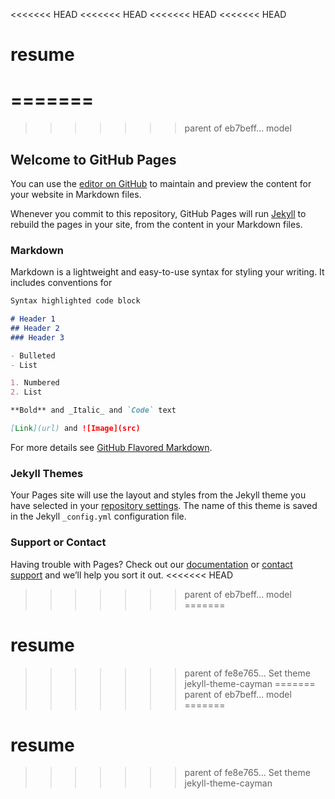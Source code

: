 <<<<<<< HEAD
<<<<<<< HEAD
<<<<<<< HEAD
<<<<<<< HEAD
# resume
=======
=======
>>>>>>> parent of eb7beff... model
## Welcome to GitHub Pages

You can use the [editor on GitHub](https://github.com/libailei/resume/edit/master/README.md) to maintain and preview the content for your website in Markdown files.

Whenever you commit to this repository, GitHub Pages will run [Jekyll](https://jekyllrb.com/) to rebuild the pages in your site, from the content in your Markdown files.

### Markdown

Markdown is a lightweight and easy-to-use syntax for styling your writing. It includes conventions for

```markdown
Syntax highlighted code block

# Header 1
## Header 2
### Header 3

- Bulleted
- List

1. Numbered
2. List

**Bold** and _Italic_ and `Code` text

[Link](url) and ![Image](src)
```

For more details see [GitHub Flavored Markdown](https://guides.github.com/features/mastering-markdown/).

### Jekyll Themes

Your Pages site will use the layout and styles from the Jekyll theme you have selected in your [repository settings](https://github.com/libailei/resume/settings). The name of this theme is saved in the Jekyll `_config.yml` configuration file.

### Support or Contact

Having trouble with Pages? Check out our [documentation](https://help.github.com/categories/github-pages-basics/) or [contact support](https://github.com/contact) and we’ll help you sort it out.
<<<<<<< HEAD
>>>>>>> parent of eb7beff... model
=======
# resume
>>>>>>> parent of fe8e765... Set theme jekyll-theme-cayman
=======
>>>>>>> parent of eb7beff... model
=======
# resume
>>>>>>> parent of fe8e765... Set theme jekyll-theme-cayman
